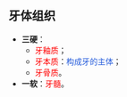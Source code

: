 ## 牙体组织
* **三硬**：
	* <font color="#ff0000">牙釉质</font>；
	* <font color="#ff0000">牙本质</font>：<font color="#245bdb">构成牙的主体</font>；
	* <font color="#ff0000">牙骨质</font>。
* **一软**：<font color="#ff0000">牙髓</font>。
